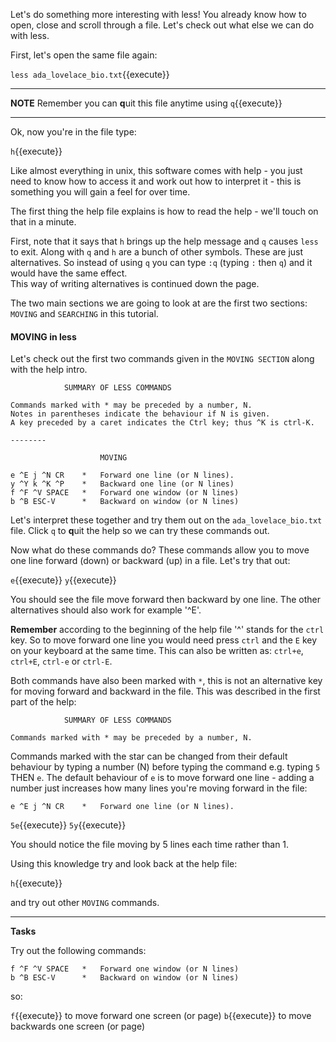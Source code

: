 Let's do something more interesting with less!  You already know how to open, 
close and scroll through a file. Let's check out what else we can do with less.

First, let's open the same file again:

`less ada_lovelace_bio.txt`{{execute}}

---
**NOTE**
Remember you can **q**uit this file anytime using `q`{{execute}}

---

Ok, now you're in the file type:

``h``{{execute}}

Like almost everything in unix, this software comes with help - you just need 
to know how to access it and work out how to interpret it - this is something 
you will gain a feel for over time.

The first thing the help file explains is how to read the help - we'll touch on 
that in a minute.  

First, note that it says that `h` brings up the help message 
and `q` causes `less` to exit.  Along with `q` and `h` are a bunch of other 
symbols. These are just alternatives.  So instead of using `q` you can type 
`:q` (typing `:` then `q`) and it would have the same effect.  
This way of writing alternatives is continued down the page.

The two main sections we are going to look at are the first two sections: 
`MOVING` and `SEARCHING` in this tutorial.  

#### MOVING in less

Let's check out the first two commands given in the 
`MOVING SECTION` along with the help intro.  

```
            SUMMARY OF LESS COMMANDS
            
Commands marked with * may be preceded by a number, N.
Notes in parentheses indicate the behaviour if N is given.
A key preceded by a caret indicates the Ctrl key; thus ^K is ctrl-K.

--------

                    MOVING

e ^E j ^N CR    *   Forward one line (or N lines).
y ^Y k ^K ^P    *   Backward one line (or N lines)
f ^F ^V SPACE   *   Forward one window (or N lines)
b ^B ESC-V      *   Backward on window (or N lines)
```

Let's interpret these together and try them out on the `ada_lovelace_bio.txt`
file. Click `q` to **q**uit the help so we can try these commands out.

Now what do these commands do?  These commands allow you to move one line 
forward (down) or backward (up) in a file. Let's try that out:

`e`{{execute}}
`y`{{execute}}

You should see the file move forward then backward by one line.  The other 
alternatives should also work for example '^E'.  

**Remember** according to the 
beginning of the help file '^' stands for the `ctrl` key. So to move forward 
one line you would need press `ctrl` and the `E` key on your keyboard at the 
same time.  This can also be written as: `ctrl+e`, `ctrl+E`, 
`ctrl-e` or `ctrl-E`.

Both commands have also been marked with `*`, this is not an alternative key 
for moving forward and backward in the file. This was described in the 
first part of the help:

```
            SUMMARY OF LESS COMMANDS
            
Commands marked with * may be preceded by a number, N.
```
Commands marked with the star can be changed from their default behaviour by 
typing a number (N) before typing the command e.g. typing `5` THEN `e`.  The 
 default behaviour of `e` is to move forward one line - adding a number just 
 increases how many lines you're moving forward in the file:
 
```
e ^E j ^N CR    *   Forward one line (or N lines).
```

`5e`{{execute}}
`5y`{{execute}}

You should notice the file moving by 5 lines each time rather than 1.

Using this knowledge try and look back at the help file:

`h`{{execute}}

and try out other `MOVING` commands.

________
**Tasks**

Try out the following commands:

```
f ^F ^V SPACE   *   Forward one window (or N lines)
b ^B ESC-V      *   Backward on window (or N lines)
```

so:

`f`{{execute}} to move forward one screen (or page)
`b`{{execute}} to move backwards one screen (or page)

